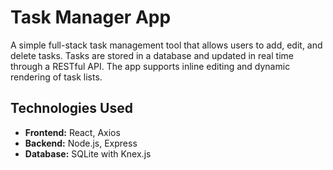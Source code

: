 # Task Manager App

A simple full-stack task management tool that allows users to add, edit, and delete tasks. Tasks are stored in a database and updated in real time through a RESTful API. The app supports inline editing and dynamic rendering of task lists.

## Technologies Used

- **Frontend:** React, Axios
- **Backend:** Node.js, Express
- **Database:** SQLite with Knex.js
